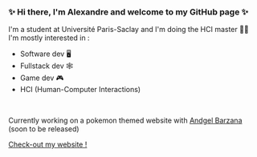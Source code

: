 ### ✨ Hi there, I'm Alexandre and welcome to my GitHub page ✨

I'm a student at Université Paris-Saclay and I'm doing the HCI master 👨‍💻
<br>
I'm mostly interested in : 
<br>
- Software dev 🖥
- Fullstack dev 🕸
- Game dev 🎮
- HCI (Human-Computer Interactions)
<br>

Currently working on a pokemon themed website with [Andgel Barzana](https://github.com/voolak) (soon to be released)

[Check-out my website !](https://aciorascu.me)
